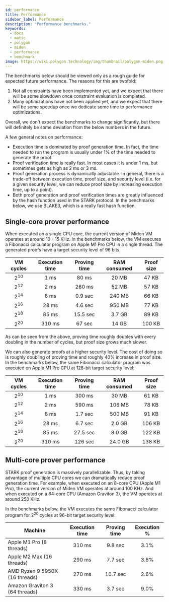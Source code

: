 ```yaml
---
id: performance
title: Performance
sidebar_label: Performance
description: "Performance benchmarks."
keywords:
  - docs
  - matic
  - polygon
  - miden
  - performance
  - benchmark
image: https://wiki.polygon.technology/img/thumbnail/polygon-miden.png 
---
```


The benchmarks below should be viewed only as a rough guide for expected future performance. The reasons for this are twofold:
1. Not all constraints have been implemented yet, and we expect that there will be some slowdown once constraint evaluation is completed.
2. Many optimizations have not been applied yet, and we expect that there will be some speedup once we dedicate some time to performance optimizations.

Overall, we don't expect the benchmarks to change significantly, but there will definitely be some deviation from the below numbers in the future.

A few general notes on performance:

* Execution time is dominated by proof generation time. In fact, the time needed to run the program is usually under 1% of the time needed to generate the proof.
* Proof verification time is really fast. In most cases it is under 1 ms, but sometimes gets as high as 2 ms or 3 ms.
* Proof generation process is dynamically adjustable. In general, there is a trade-off between execution time, proof size, and security level (i.e. for a given security level, we can reduce proof size by increasing execution time, up to a point).
* Both proof generation and proof verification times are greatly influenced by the hash function used in the STARK protocol. In the benchmarks below, we use BLAKE3, which is a really fast hash function.

## Single-core prover performance
When executed on a single CPU core, the current version of Miden VM operates at around 10 - 15 KHz. In the benchmarks below, the VM executes a Fibonacci calculator program on Apple M1 Pro CPU in a single thread. The generated proofs have a target security level of 96 bits.

| VM cycles       | Execution time | Proving time | RAM consumed  | Proof size |
| :-------------: | :------------: | :----------: | :-----------: | :--------: |
| 2<sup>10</sup>  |  1 ms          | 80 ms        | 20 MB         | 47 KB      |
| 2<sup>12</sup>  |  2 ms          | 260 ms       | 52 MB         | 57 KB      |
| 2<sup>14</sup>  |  8 ms          | 0.9 sec      | 240 MB        | 66 KB      |
| 2<sup>16</sup>  |  28 ms         | 4.6 sec      | 950 MB        | 77 KB      |
| 2<sup>18</sup>  |  85 ms         | 15.5 sec     | 3.7 GB        | 89 KB      |
| 2<sup>20</sup>  |  310 ms        | 67 sec       | 14 GB         | 100 KB     |

As can be seen from the above, proving time roughly doubles with every doubling in the number of cycles, but proof size grows much slower.

We can also generate proofs at a higher security level. The cost of doing so is roughly doubling of proving time and roughly 40% increase in proof size. In the benchmarks below, the same Fibonacci calculator program was executed on Apple M1 Pro CPU at 128-bit target security level:

| VM cycles       | Execution time | Proving time | RAM consumed  | Proof size |
| :-------------: | :------------: | :----------: | :-----------: | :--------: |
| 2<sup>10</sup>  | 1 ms           | 300 ms       | 30 MB         | 61 KB      |
| 2<sup>12</sup>  | 2 ms           | 590 ms       | 106 MB        | 78 KB      |
| 2<sup>14</sup>  | 8 ms           | 1.7 sec      | 500 MB        | 91 KB      |
| 2<sup>16</sup>  | 28 ms          | 6.7 sec      | 2.0 GB        | 106 KB     |
| 2<sup>18</sup>  | 85 ms          | 27.5 sec     | 8.0 GB        | 122 KB     |
| 2<sup>20</sup>  | 310 ms         | 126 sec      | 24.0 GB       | 138 KB     |

## Multi-core prover performance
STARK proof generation is massively parallelizable. Thus, by taking advantage of multiple CPU cores we can dramatically reduce proof generation time. For example, when executed on an 8-core CPU (Apple M1 Pro), the current version of Miden VM operates at around 100 KHz. And when executed on a 64-core CPU (Amazon Graviton 3), the VM operates at around 250 KHz.

In the benchmarks below, the VM executes the same Fibonacci calculator program for 2<sup>20</sup> cycles at 96-bit target security level:

| Machine                        | Execution time | Proving time | Execution % |
| ------------------------------ | :------------: | :----------: | :---------: |
| Apple M1 Pro (8 threads)       | 310 ms         | 9.8 sec      | 3.1%        |
| Apple M2 Max (16 threads)      | 290 ms         | 7.7 sec      | 3.6%        |
| AMD Ryzen 9 5950X (16 threads) | 270 ms         | 10.7 sec     | 2.6%        |
| Amazon Graviton 3 (64 threads) | 330 ms         | 3.7 sec      | 9.0%        |
